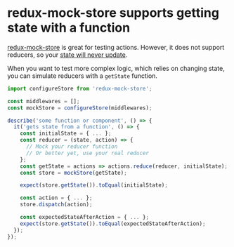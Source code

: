 # redux-mock-store supports getting state with a function

[redux-mock-store](https://github.com/reduxjs/redux-mock-store) is great for testing actions. However, it does not support reducers, so your [state will never update](https://github.com/reduxjs/redux-mock-store/issues/71).

When you want to test more complex logic, which relies on changing state, you can simulate reducers with a `getState` function.

```js
import configureStore from 'redux-mock-store';

const middlewares = [];
const mockStore = configureStore(middlewares);

describe('some function or component', () => {
  it('gets state from a function', () => {
    const initialState = { ... };
    const reducer = (state, action) => {
      // Mock your reducer function
      // Or better yet, use your real reducer
    };
    const getState = actions => actions.reduce(reducer, initialState);
    const store = mockStore(getState);

    expect(store.getState()).toEqual(initialState);

    const action = { ... };
    store.dispatch(action);

    const expectedStateAfterAction = { ... };
    expect(store.getState()).toEqual(expectedStateAfterAction);
  });
});
```
